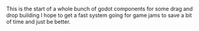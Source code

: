 This is the start of a whole bunch of godot components for some drag and drop building
I hope to get a fast system going for game jams to save a bit of time and just be better.
